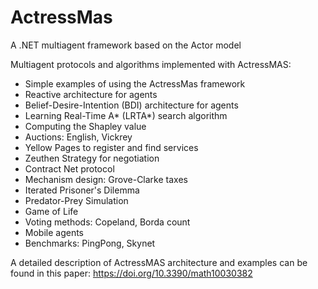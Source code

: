 # ActressMas
A .NET multiagent framework based on the Actor model 

Multiagent protocols and algorithms implemented with ActressMAS:

- Simple examples of using the ActressMas framework
- Reactive architecture for agents
- Belief-Desire-Intention (BDI) architecture for agents
- Learning Real-Time A* (LRTA*) search algorithm
- Computing the Shapley value
- Auctions: English, Vickrey
- Yellow Pages to register and find services
- Zeuthen Strategy for negotiation
- Contract Net protocol
- Mechanism design: Grove-Clarke taxes
- Iterated Prisoner's Dilemma
- Predator-Prey Simulation
- Game of Life
- Voting methods: Copeland, Borda count
- Mobile agents
- Benchmarks: PingPong, Skynet

A detailed description of ActressMAS architecture and examples can be found in this paper: https://doi.org/10.3390/math10030382